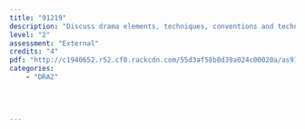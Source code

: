 ```yaml
---
title: "91219"
description: "Discuss drama elements, techniques, conventions and technologies within live performance"
level: "2"
assessment: "External"
credits: "4"
pdf: "http://c1940652.r52.cf0.rackcdn.com/55d3af58b8d39a024c00020a/as91219.pdf"
categories:
    - "DRA2"
    
    
    
    
---
```

